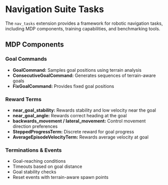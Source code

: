 # Navigation Suite Tasks

The `nav_tasks` extension provides a framework for robotic navigation tasks, including MDP components, training capabilities, and benchmarking tools.

## MDP Components

### Goal Commands
- **GoalCommand:** Samples goal positions using terrain analysis
- **ConsecutiveGoalCommand:** Generates sequences of terrain-aware goals
- **FixGoalCommand:** Provides fixed goal positions

### Reward Terms
- **near_goal_stability:** Rewards stability and low velocity near the goal
- **near_goal_angle:** Rewards correct heading at the goal
- **backwards_movement / lateral_movement:** Control movement direction preferences
- **SteppedProgressTerm:** Discrete reward for goal progress
- **AverageEpisodeVelocityTerm:** Rewards average velocity at goal

### Terminations & Events
- Goal-reaching conditions
- Timeouts based on goal distance
- Goal stability checks
- Reset events with terrain-aware spawn points
